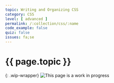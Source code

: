 ```yaml
---
topic: Writing and Organizing CSS
category: CSS
level: [ advanced ]
permalink: /:collection/css/:name
code_example: false
quiz: false
issues: fa;se
---
```


# {{ page.topic }}

{: .wip-wrapper}
![This page is a work in progress](https://media.giphy.com/media/SwP1HunIXetehTvy43/giphy.gif)
